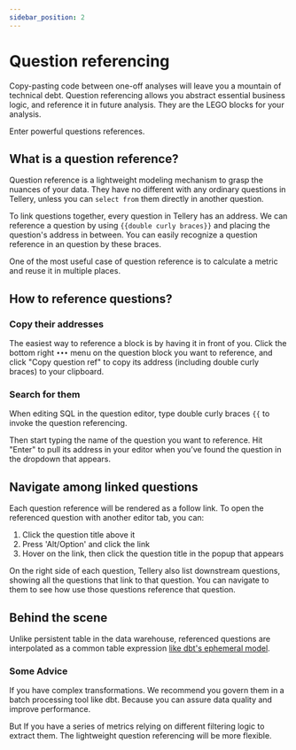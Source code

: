 ```yaml
---
sidebar_position: 2
---
```


# Question referencing


Copy-pasting code between one-off analyses will leave you a mountain of technical debt. Question referencing allows you abstract essential business logic, and reference it in future analysis. They are the LEGO blocks for your analysis.


Enter powerful questions references.


## What is a question reference?

Question reference is a lightweight modeling mechanism to grasp the nuances of your data. They have no different with any ordinary questions in Tellery, unless you can `select from` them directly in another question. 


To link questions together, every question in Tellery has an address. We can reference a question by using `{{double curly braces}}` and placing the question's address in between. You can easily recognize a question reference in an question by these braces.


One of the most useful case of question reference is to calculate a metric and reuse it in multiple places.


## How to reference questions?


### Copy their addresses



The easiest way to reference a block is by having it in front of you. Click the bottom right `•••` menu on the question block you want to reference, and click "Copy question ref" to copy its address (including double curly braces) to your clipboard.



### Search for them


When editing SQL in the question editor, type double curly braces `{{` to invoke the question referencing.


Then start typing the name of the question you want to reference. Hit "Enter" to pull its address in your editor when you’ve found the question in the dropdown that appears.


## Navigate among linked questions


Each question reference will be rendered as a follow link. To open the referenced question with another editor tab, you can:


1. Click the question title above it
2. Press 'Alt/Option' and click the link
3. Hover on the link, then click the question title in the popup that appears


On the right side of each question, Tellery also list downstream questions, showing all the questions that link to that question. You can navigate to them to see how use those questions reference that question.


## Behind the scene


Unlike persistent table in the data warehouse, referenced questions are interpolated as a common table expression [like dbt's ephemeral model](https://docs.getdbt.com/docs/building-a-dbt-project/building-models/materializations#ephemeral).


### Some Advice


If you have complex transformations. We recommend you govern them in a batch processing tool like dbt.
Because you can assure data quality and improve performance.


But If you have a series of metrics relying on different filtering logic to extract them. The lightweight question referencing will be more flexible. 

